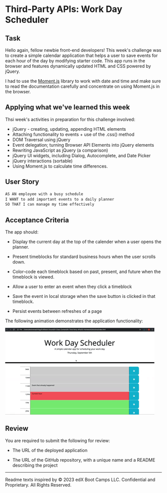 # Third-Party APIs: Work Day Scheduler

## Task

Hello again, fellow newbie front-end developers! This week's challenge was to create a simple calendar application that helps a user to save events for each hour of the day by modifying starter code. This app runs in the browser and features dynamically updated HTML and CSS powered by jQuery.

I had to use the [Moment.js](https://momentjs.com/) library to work with date and time and make sure to read the documentation carefully and concentrate on using Moment.js in the browser.

## Applying what we've learned this week

Thsi week's activities in preparation for this challenge involved:
- jQuery - creating, updating, appending HTML elements
- Attaching functionality to events + use of the .css() method
- DOM Traversal using jQuery
- Event delegation; turning Browser API Elements into jQuery elements
- Rewriting JavaScript as jQuery (a comparison)
- jQuery UI widgets, including Dialog, Autocomplete, and Date Picker
- jQuery interactions (sortable)
- Using Moment.js to calculate time differences.

## User Story

```md
AS AN employee with a busy schedule
I WANT to add important events to a daily planner
SO THAT I can manage my time effectively
```
 
## Acceptance Criteria

The app should:

* Display the current day at the top of the calender when a user opens the planner.
 
* Present timeblocks for standard business hours when the user scrolls down.
 
* Color-code each timeblock based on past, present, and future when the timeblock is viewed.
 
* Allow a user to enter an event when they click a timeblock

* Save the event in local storage when the save button is clicked in that timeblock.

* Persist events between refreshes of a page

The following animation demonstrates the application functionality:

![A user clicks on slots on the color-coded calendar and edits the events.](./images/05-third-party-apis-homework-demo.gif)


## Review

You are required to submit the following for review:

* The URL of the deployed application

* The URL of the GitHub repository, with a unique name and a README describing the project

---
Readme texts inspired by © 2023 edX Boot Camps LLC. Confidential and Proprietary. All Rights Reserved.
